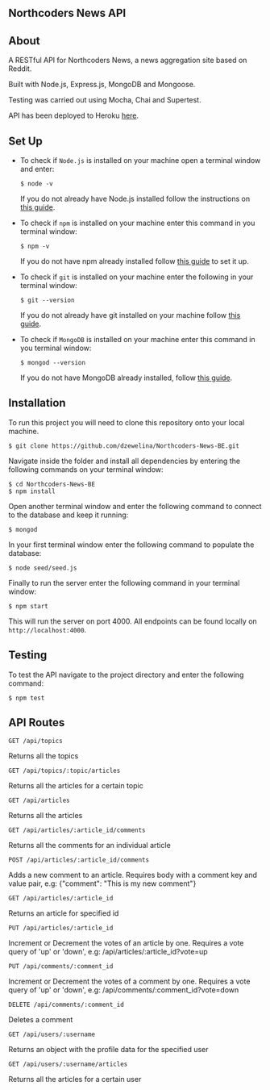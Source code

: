 ## Northcoders News API

## About
A RESTful API for Northcoders News, a news aggregation site based on Reddit. 

Built with Node.js, Express.js, MongoDB and Mongoose.

Testing was carried out using Mocha, Chai and Supertest.

API has been deployed to Heroku [here](https://northcoders-news-be.herokuapp.com/api).

## Set Up
- To check if ```Node.js``` is installed on your machine open a terminal window and enter:
  ```
  $ node -v
  ```
  If you do not already have Node.js installed follow the instructions on [this guide](https://nodejs.org/en/download/package-manager/).

- To check if ```npm``` is installed on your machine enter this command in you terminal window: 
  ```
  $ npm -v
  ```
  If you do not have npm already installed follow [this guide](https://www.npmjs.com/get-npm) to set it up.

- To check if ```git``` is installed on your machine enter the following in your terminal window: 
  ```
  $ git --version
  ```
  If you do not already have git installed on your machine follow [this guide](https://git-scm.com/).

- To check if ```MongoDB``` is installed on your machine enter this command in you terminal window:
  ```
  $ mongod --version
  ```
  If you do not have MongoDB already installed, follow [this guide](https://docs.mongodb.com/manual/installation/).

## Installation

To run this project you will need to clone this repository onto your local machine.
  ```
  $ git clone https://github.com/dzewelina/Northcoders-News-BE.git
  ```
Navigate inside the folder and install all dependencies by entering the following commands on your terminal window:
  ```
  $ cd Northcoders-News-BE
  $ npm install
  ```
Open another terminal window and enter the following command to connect to the database and keep it running: 
  ```
  $ mongod
  ```
In your first terminal window enter the following command to populate the database: 
  ```
  $ node seed/seed.js
  ```
Finally to run the server enter the following command in your terminal window: 
  ```
  $ npm start
  ```
This will run the server on port 4000. All endpoints can be found locally on ```http://localhost:4000```.

## Testing

To test the API navigate to the project directory and enter the following command:
  ```
  $ npm test
  ```

## API Routes
```
GET /api/topics
```
Returns all the topics

```
GET /api/topics/:topic/articles
```
Returns all the articles for a certain topic

```
GET /api/articles
```
Returns all the articles

```
GET /api/articles/:article_id/comments
```
Returns all the comments for an individual article

```
POST /api/articles/:article_id/comments
```
Adds a new comment to an article. Requires body with a comment key and value pair, e.g: {"comment": "This is my new comment"}

```
GET /api/articles/:article_id
```
Returns an article for specified id

```
PUT /api/articles/:article_id
```
Increment or Decrement the votes of an article by one. Requires a vote query of 'up' or 'down', e.g: /api/articles/:article_id?vote=up

```
PUT /api/comments/:comment_id
```
Increment or Decrement the votes of a comment by one. Requires a vote query of 'up' or 'down', e.g: /api/comments/:comment_id?vote=down

```
DELETE /api/comments/:comment_id
```
Deletes a comment

```
GET /api/users/:username
```
Returns an object with the profile data for the specified user

```
GET /api/users/:username/articles
```
Returns all the articles for a certain user
